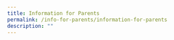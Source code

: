 ```yaml
---
title: Information for Parents
permalink: /info-for-parents/information-for-parents
description: ""
---
```

